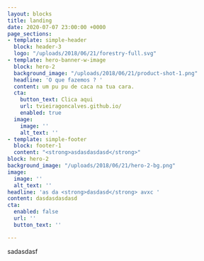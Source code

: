 ```yaml
---
layout: blocks
title: landing
date: 2020-07-07 23:00:00 +0000
page_sections:
- template: simple-header
  block: header-3
  logo: "/uploads/2018/06/21/forestry-full.svg"
- template: hero-banner-w-image
  block: hero-2
  background_image: "/uploads/2018/06/21/product-shot-1.png"
  headline: 'O que fazemos ? '
  content: um pu pu de caca na tua cara.
  cta:
    button_text: Clica aqui
    url: tvieiragoncalves.github.io/
    enabled: true
  image:
    image: ''
    alt_text: ''
- template: simple-footer
  block: footer-1
  content: "<strong>asdasdasdasd</strong>"
block: hero-2
background_image: "/uploads/2018/06/21/hero-2-bg.png"
image:
  image: ''
  alt_text: ''
headline: 'as da <strong>dasdasd</strong> avxc '
content: dasdasdasdasd
cta:
  enabled: false
  url: ''
  button_text: ''

---
```

sadasdasf